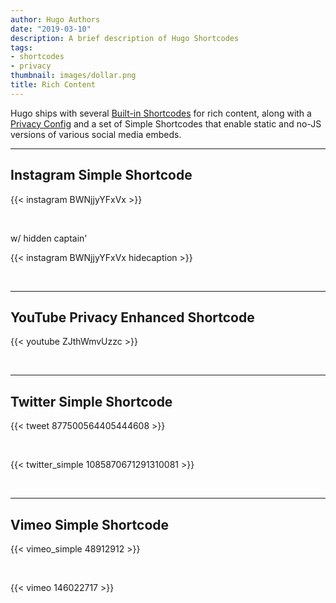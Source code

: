 ```yaml
---
author: Hugo Authors
date: "2019-03-10"
description: A brief description of Hugo Shortcodes
tags:
- shortcodes
- privacy
thumbnail: images/dollar.png
title: Rich Content
---
```


Hugo ships with several [Built-in Shortcodes](https://gohugo.io/content-management/shortcodes/#use-hugo-s-built-in-shortcodes) for rich content, along with a [Privacy Config](https://gohugo.io/about/hugo-and-gdpr/) and a set of Simple Shortcodes that enable static and no-JS versions of various social media embeds.
<!--more-->
---

## Instagram Simple Shortcode

{{< instagram BWNjjyYFxVx >}}

<br>

w/ hidden captain'

{{< instagram BWNjjyYFxVx hidecaption >}}

<br>

---

## YouTube Privacy Enhanced Shortcode

{{< youtube ZJthWmvUzzc >}}

<br>

---

## Twitter Simple Shortcode

{{< tweet 877500564405444608 >}}

<br>

{{< twitter_simple 1085870671291310081 >}}

<br>

---

## Vimeo Simple Shortcode

{{< vimeo_simple 48912912 >}}

<br>

{{< vimeo 146022717 >}}